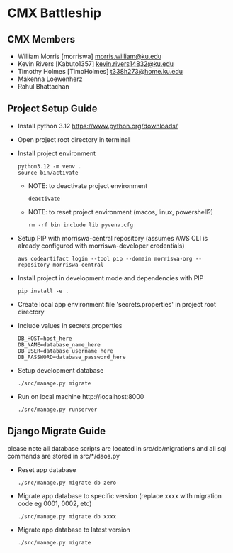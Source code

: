 # CMX Battleship

## CMX Members
- William Morris [morriswa] morris.william@ku.edu
- Kevin Rivers [Kabuto1357] kevin.rivers14832@ku.edu
- Timothy Holmes [TimoHolmes] t338h273@home.ku.edu
- Makenna Loewenherz
- Rahul Bhattachan

## Project Setup Guide
- Install python 3.12 https://www.python.org/downloads/
- Open project root directory in terminal
- Install project environment

      python3.12 -m venv .
      source bin/activate
    - NOTE: to deactivate project environment

          deactivate
    - NOTE: to reset project environment (macos, linux, powershell?)

          rm -rf bin include lib pyvenv.cfg
- Setup PIP with morriswa-central repository (assumes AWS CLI is already configured with morriswa-developer credentials)

      aws codeartifact login --tool pip --domain morriswa-org --repository morriswa-central
- Install project in development mode and dependencies with PIP 

      pip install -e .
- Create local app environment file 'secrets.properties' in project root directory
- Include values in secrets.properties

      DB_HOST=host_here
      DB_NAME=database_name_here
      DB_USER=database_username_here
      DB_PASSWORD=database_password_here

- Setup development database

      ./src/manage.py migrate
- Run on local machine http://localhost:8000
      
      ./src/manage.py runserver

## Django Migrate Guide
please note all database scripts are located in src/db/migrations 
and all sql commands are stored in src/*/daos.py 

- Reset app database

      ./src/manage.py migrate db zero
- Migrate app database to specific version 
  (replace xxxx with migration code eg 0001, 0002, etc) 

      ./src/manage.py migrate db xxxx

- Migrate app database to latest version

      ./src/manage.py migrate 
